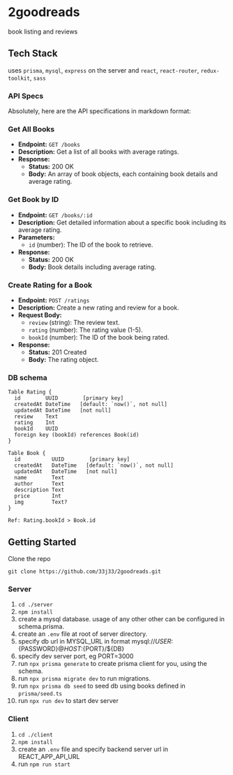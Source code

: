 # 2goodreads

book listing and reviews 

## Tech Stack

uses `prisma`, `mysql`, `express` on the server and `react`, `react-router`, `redux-toolkit`, `sass`

### API Specs

Absolutely, here are the API specifications in markdown format:

### Get All Books

- **Endpoint:** `GET /books`
- **Description:** Get a list of all books with average ratings.
- **Response:**
  - **Status:** 200 OK
  - **Body:** An array of book objects, each containing book details and average rating.

### Get Book by ID

- **Endpoint:** `GET /books/:id`
- **Description:** Get detailed information about a specific book including its average rating.
- **Parameters:**
  - `id` (number): The ID of the book to retrieve.
- **Response:**
  - **Status:** 200 OK
  - **Body:** Book details including average rating.

### Create Rating for a Book

- **Endpoint:** `POST /ratings`
- **Description:** Create a new rating and review for a book.
- **Request Body:**
  - `review` (string): The review text.
  - `rating` (number): The rating value (1-5).
  - `bookId` (number): The ID of the book being rated.
- **Response:**
  - **Status:** 201 Created
  - **Body:** The rating object.

### DB schema

```
Table Rating {
  id        UUID        [primary key]
  createdAt DateTime   [default: `now()`, not null]
  updatedAt DateTime   [not null]
  review    Text
  rating    Int
  bookId    UUID
  foreign key (bookId) references Book(id)
}

Table Book {
  id          UUID        [primary key]
  createdAt   DateTime   [default: `now()`, not null]
  updatedAt   DateTime   [not null]
  name        Text
  author      Text
  description Text
  price       Int
  img         Text?
}

Ref: Rating.bookId > Book.id
```



## Getting Started

Clone the repo

```
git clone https://github.com/33j33/2goodreads.git
```

### Server

1. `cd ./server`
2. `npm install`
3. create a mysql database. usage of any other other can be configured in schema.prisma.
4. create an `.env` file at root of server directory.
5. specify db url in MYSQL_URL in format mysql://${USER}:${PASSWORD}@${HOST}:${PORT}/${DB}
6. specify dev server port, eg PORT=3000
7. run `npx prisma generate` to create prisma client for you, using the schema.
8. run `npx prisma migrate dev` to run migrations.
9. run `npx prisma db seed` to seed db using books defined in `prisma/seed.ts`
10. run `npx run dev` to start dev server

### Client

1. `cd ./client`
2. `npm install`
3. create an `.env` file and specify backend server url in REACT_APP_API_URL
4. run `npm run start`
